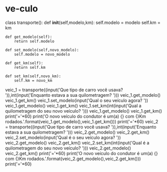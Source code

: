 # ve-culo

class transporte():
    def __init__(self,modelo,km):
        self.modelo = modelo
        self.km = km

    def get_modelo(self):
        return self.modelo

    def set_modelo(self,novo_modelo):
        self.modelo = novo_modelo

    def get_km(self):
        return self.km

    def set_km(self,novo_km):
        self.km = novo_km

veic_1 = transporte((input('Que tipo de carro você usava? ')),int(input('Enquanto estava a sua quilometragem? ')))
veic_1.get_modelo()
veic_1.get_km()
veic_1.set_modelo(input('Qual o seu veículo agora? '))
veic_1.get_modelo()
veic_1.get_km()
veic_1.set_km(int(input('Qual a quilometragem do seu novo veículo? ')))
veic_1.get_modelo()
veic_1.get_km()
print('='*60)
print('O novo veículo do condutor é um(a) {} com {}Km rodados.'.format(veic_1.get_modelo(),veic_1.get_km()))
print('='*60)
veic_2 = transporte((input('Que tipo de carro você usava? ')),int(input('Enquanto estava a sua quilometragem? ')))
veic_2.get_modelo()
veic_2.get_km()
veic_2.set_modelo(input('Qual é o seu veículo agora? '))
veic_2.get_modelo()
veic_2.get_km()
veic_2.set_km(int(input('Qual é a quilometragem do seu novo veículo? ')))
veic_2.get_modelo()
veic_2.get_km()
print('='*60)
print('O novo veículo do condutor é um(a) {} com {}Km rodados.'.format(veic_2.get_modelo(),veic_2.get_km()))
print('='*60)
